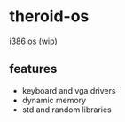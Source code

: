 # theroid-os
i386 os (wip)

## features
+ keyboard and vga drivers
+ dynamic memory
+ std and random libraries

